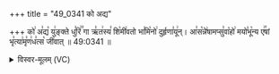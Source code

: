 +++
title = "49_0341 को अद्य"

+++
को꣢ अ꣣द्य꣡ यु꣢ङ्क्ते धु꣣रि꣢꣫ गा ऋ꣣त꣢स्य꣣ शि꣡मी꣢वतो भा꣣मि꣡नो꣢ दुर्हृणा꣣यू꣢न्। आ꣣स꣡न्ने꣢षामप्सु꣣वा꣡हो꣢ मयो꣣भू꣡न्य ए꣢꣯षां भृ꣣त्या꣢मृ꣣ण꣢ध꣣त्स꣡ जी꣢वात् ॥ 49:0341 ॥

<details><summary>विस्वर-मूलम् (VC)</summary>

को अद्य युङ्क्ते धुरि गा ऋतस्य शिमीवतो भामिनो दुर्हृणायून् । आसन्नेषामप्सुवाहो मयोभून्य एषां भृत्यामृणधत्स जीवात् ॥३४१॥
</details>